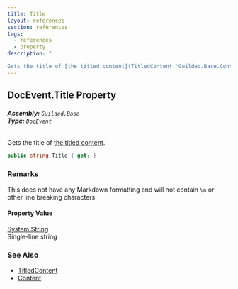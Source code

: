 ```yaml
---
title: Title
layout: references
section: references
tags:
  - references
  - property
description: "

Gets the title of [the titled content](TitledContent 'Guilded.Base.Content.TitledContent')."
---
```


## DocEvent.Title Property
###### **Assembly:** `Guilded.Base`<br/>**Type:** [`DocEvent`](DocEvent 'Guilded.Base.Events.DocEvent')

Gets the title of [the titled content](TitledContent 'Guilded.Base.Content.TitledContent').

```csharp
public string Title { get; }
```

### Remarks
  
This does not have any Markdown formatting and will not contain `\n` or other line breaking characters.

#### Property Value
[System.String](https://docs.microsoft.com/en-us/dotnet/api/System.String 'System.String')  
Single-line string

### See Also
- [TitledContent](TitledContent 'Guilded.Base.Content.TitledContent')
- [Content](TitledContent.Content 'Guilded.Base.Content.TitledContent.Content')
